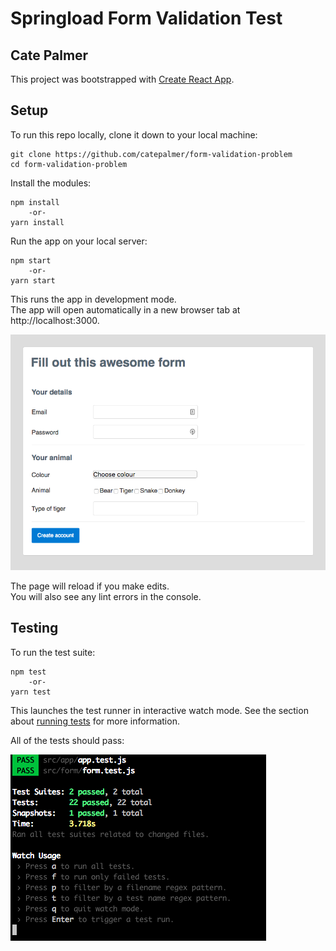 # Springload Form Validation Test
## Cate Palmer

This project was bootstrapped with [Create React App](https://github.com/facebook/create-react-app).

## Setup
To run this repo locally, clone it down to your local machine:
```
git clone https://github.com/catepalmer/form-validation-problem
cd form-validation-problem
```

Install the modules:
```
npm install
    -or-
yarn install
```

Run the app on your local server:
```
npm start
    -or-
yarn start
```

This runs the app in development mode.<br>
The app will open automatically in a new browser tab at http://localhost:3000.

![Basic form page](https://github.com/catepalmer/form-validation-problem/blob/gh-pages/images/formdemo.png)

The page will reload if you make edits.<br>
You will also see any lint errors in the console.

## Testing

To run the test suite:
```
npm test
    -or-
yarn test
```

This launches the test runner in interactive watch mode.
See the section about [running tests](https://facebook.github.io/create-react-app/docs/running-tests) for more information.

All of the tests should pass:

![All tests pass](https://github.com/catepalmer/form-validation-problem/blob/gh-pages/images/testsdemo.png)

